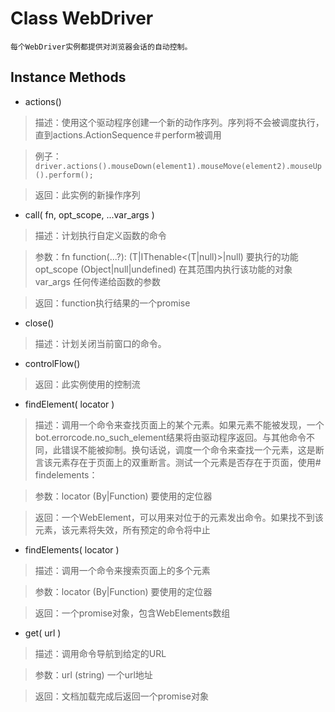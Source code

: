 # Class WebDriver

	每个WebDriver实例都提供对浏览器会话的自动控制。

## Instance Methods

+  actions()

>  描述：使用这个驱动程序创建一个新的动作序列。序列将不会被调度执行，直到actions.ActionSequence＃perform被调用

>  例子：`driver.actions().mouseDown(element1).mouseMove(element2).mouseUp().perform();`

>  返回：此实例的新操作序列


+  call( fn, opt_scope, ...var_args )

>  描述：计划执行自定义函数的命令

>  参数：fn	function(...?): (T|IThenable<(T|null)>|null)  要执行的功能
>       opt_scope (Object|null|undefined)  在其范围内执行该功能的对象
>       var_args  任何传递给函数的参数


>  返回：function执行结果的一个promise


+  close() 

>  描述：计划关闭当前窗口的命令。


+  controlFlow()

>  返回：此实例使用的控制流


+  findElement( locator ) 

>  描述：调用一个命令来查找页面上的某个元素。如果元素不能被发现，一个bot.errorcode.no_such_element结果将由驱动程序返回。与其他命令不同，此错误不能被抑制。换句话说，调度一个命令来查找一个元素，这是断言该元素存在于页面上的双重断言。测试一个元素是否存在于页面，使用# findelements：

>  参数：locator	(By|Function)  要使用的定位器

>  返回：一个WebElement，可以用来对位于的元素发出命令。如果找不到该元素，该元素将失效，所有预定的命令将中止


+  findElements( locator )

>  描述：调用一个命令来搜索页面上的多个元素

>  参数：locator	(By|Function)   要使用的定位器

>  返回：一个promise对象，包含WebElements数组


+  get( url ) 

>  描述：调用命令导航到给定的URL

>  参数：url (string) 一个url地址

>  返回：文档加载完成后返回一个promise对象





















